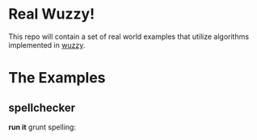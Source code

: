 # Real Wuzzy!
This repo will contain a set of real world examples that utilize algorithms implemented in [wuzzy](https://github.com/xupit3r/wuzzy).

# The Examples
## spellchecker

**run it**
    grunt spelling:<word-to-check>